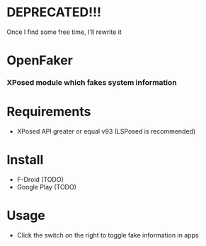 # DEPRECATED!!!
Once I find some free time, I'll rewrite it

# OpenFaker
### XPosed module which fakes system information

[//]: # (TODO: Add an image showcasing the user interface) 

# Requirements
- XPosed API greater or equal v93 (LSPosed is recommended)

# Install
- F-Droid (TODO)
- Google Play (TODO)

# Usage
- Click the switch on the right to toggle fake information in apps

[//]: # (TODO: Describe the usage) 
